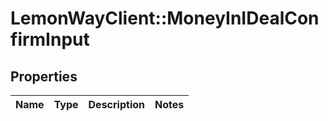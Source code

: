 # LemonWayClient::MoneyInIDealConfirmInput

## Properties
Name | Type | Description | Notes
------------ | ------------- | ------------- | -------------


